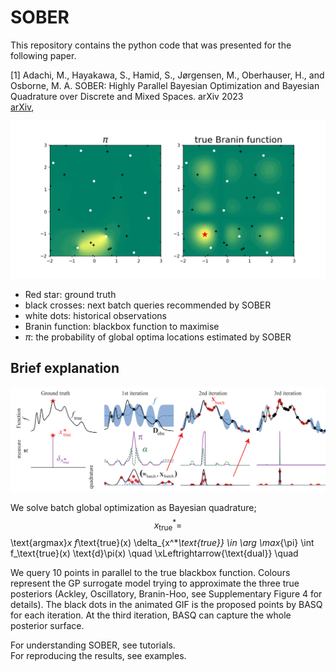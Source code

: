 # SOBER

This repository contains the python code that was presented for the following paper.

[1] Adachi, M., Hayakawa, S., Hamid, S., Jørgensen, M., Oberhauser, H., and Osborne, M. A. SOBER: Highly Parallel Bayesian Optimization and Bayesian Quadrature over Discrete and Mixed Spaces. arXiv 2023 <br>
[arXiv](https://arxiv.org/abs/2301.11832),

![Animate](./docs/animated.gif)

- Red star: ground truth
- black crosses: next batch queries recommended by SOBER
- white dots: historical observations
- Branin function: blackbox function to maximise
- $\pi$: the probability of global optima locations estimated by SOBER

## Brief explanation
![plot](./docs/visual_explanation.png)<br>

We solve batch global optimization as Bayesian quadrature;
$$x^*_\text{true} = $$
\text{argmax}_x f_\text{true}(x)
\delta_{x^*_\text{true}} \in \arg \max_{\pi} \int f_\text{true}(x) \text{d}\pi(x)
\quad \xLeftrightarrow{\text{dual}} \quad 

We query 10 points in parallel to the true blackbox function. Colours represent the GP surrogate model trying to approximate the three true posteriors (Ackley, Oscillatory, Branin-Hoo, see Supplementary Figure 4 for details).
The black dots in the animated GIF is the proposed points by BASQ for each iteration. At the third iteration, BASQ can capture the whole posterior surface.

For understanding SOBER, see tutorials. <br>
For reproducing the results, see examples. <br>
